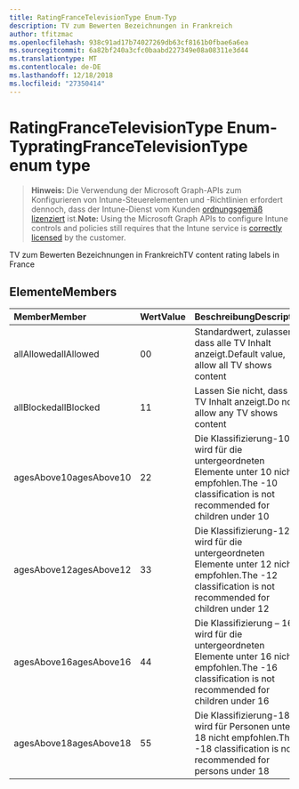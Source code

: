 ```yaml
---
title: RatingFranceTelevisionType Enum-Typ
description: TV zum Bewerten Bezeichnungen in Frankreich
author: tfitzmac
ms.openlocfilehash: 938c91ad17b74027269db63cf8161b0fbae6a6ea
ms.sourcegitcommit: 6a82bf240a3cfc0baabd227349e08a08311e3d44
ms.translationtype: MT
ms.contentlocale: de-DE
ms.lasthandoff: 12/18/2018
ms.locfileid: "27350414"
---
```

# <a name="ratingfrancetelevisiontype-enum-type"></a><span data-ttu-id="75f41-103">RatingFranceTelevisionType Enum-Typ</span><span class="sxs-lookup"><span data-stu-id="75f41-103">ratingFranceTelevisionType enum type</span></span>

> <span data-ttu-id="75f41-104">**Hinweis:** Die Verwendung der Microsoft Graph-APIs zum Konfigurieren von Intune-Steuerelementen und -Richtlinien erfordert dennoch, dass der Intune-Dienst vom Kunden [ordnungsgemäß lizenziert](https://go.microsoft.com/fwlink/?linkid=839381) ist.</span><span class="sxs-lookup"><span data-stu-id="75f41-104">**Note:** Using the Microsoft Graph APIs to configure Intune controls and policies still requires that the Intune service is [correctly licensed](https://go.microsoft.com/fwlink/?linkid=839381) by the customer.</span></span>

<span data-ttu-id="75f41-105">TV zum Bewerten Bezeichnungen in Frankreich</span><span class="sxs-lookup"><span data-stu-id="75f41-105">TV content rating labels in France</span></span>
## <a name="members"></a><span data-ttu-id="75f41-106">Elemente</span><span class="sxs-lookup"><span data-stu-id="75f41-106">Members</span></span>
|<span data-ttu-id="75f41-107">Member</span><span class="sxs-lookup"><span data-stu-id="75f41-107">Member</span></span>|<span data-ttu-id="75f41-108">Wert</span><span class="sxs-lookup"><span data-stu-id="75f41-108">Value</span></span>|<span data-ttu-id="75f41-109">Beschreibung</span><span class="sxs-lookup"><span data-stu-id="75f41-109">Description</span></span>|
|:---|:---|:---|
|<span data-ttu-id="75f41-110">allAllowed</span><span class="sxs-lookup"><span data-stu-id="75f41-110">allAllowed</span></span>|<span data-ttu-id="75f41-111">0</span><span class="sxs-lookup"><span data-stu-id="75f41-111">0</span></span>|<span data-ttu-id="75f41-112">Standardwert, zulassen, dass alle TV Inhalt anzeigt.</span><span class="sxs-lookup"><span data-stu-id="75f41-112">Default value, allow all TV shows content</span></span>|
|<span data-ttu-id="75f41-113">allBlocked</span><span class="sxs-lookup"><span data-stu-id="75f41-113">allBlocked</span></span>|<span data-ttu-id="75f41-114">1</span><span class="sxs-lookup"><span data-stu-id="75f41-114">1</span></span>|<span data-ttu-id="75f41-115">Lassen Sie nicht, dass alle TV Inhalt anzeigt.</span><span class="sxs-lookup"><span data-stu-id="75f41-115">Do not allow any TV shows content</span></span>|
|<span data-ttu-id="75f41-116">agesAbove10</span><span class="sxs-lookup"><span data-stu-id="75f41-116">agesAbove10</span></span>|<span data-ttu-id="75f41-117">2</span><span class="sxs-lookup"><span data-stu-id="75f41-117">2</span></span>|<span data-ttu-id="75f41-118">Die Klassifizierung-10 wird für die untergeordneten Elemente unter 10 nicht empfohlen.</span><span class="sxs-lookup"><span data-stu-id="75f41-118">The -10 classification is not recommended for children under 10</span></span>|
|<span data-ttu-id="75f41-119">agesAbove12</span><span class="sxs-lookup"><span data-stu-id="75f41-119">agesAbove12</span></span>|<span data-ttu-id="75f41-120">3</span><span class="sxs-lookup"><span data-stu-id="75f41-120">3</span></span>|<span data-ttu-id="75f41-121">Die Klassifizierung-12 wird für die untergeordneten Elemente unter 12 nicht empfohlen.</span><span class="sxs-lookup"><span data-stu-id="75f41-121">The -12 classification is not recommended for children under 12</span></span>|
|<span data-ttu-id="75f41-122">agesAbove16</span><span class="sxs-lookup"><span data-stu-id="75f41-122">agesAbove16</span></span>|<span data-ttu-id="75f41-123">4</span><span class="sxs-lookup"><span data-stu-id="75f41-123">4</span></span>|<span data-ttu-id="75f41-124">Die Klassifizierung – 16 wird für die untergeordneten Elemente unter 16 nicht empfohlen.</span><span class="sxs-lookup"><span data-stu-id="75f41-124">The -16 classification is not recommended for children under 16</span></span>|
|<span data-ttu-id="75f41-125">agesAbove18</span><span class="sxs-lookup"><span data-stu-id="75f41-125">agesAbove18</span></span>|<span data-ttu-id="75f41-126">5</span><span class="sxs-lookup"><span data-stu-id="75f41-126">5</span></span>|<span data-ttu-id="75f41-127">Die Klassifizierung-18 wird für Personen unter 18 nicht empfohlen.</span><span class="sxs-lookup"><span data-stu-id="75f41-127">The -18 classification is not recommended for persons under 18</span></span>|




